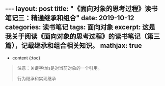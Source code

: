 ﻿﻿---
layout: post
title: "《面向对象的思考过程》读书笔记三：精通继承和组合"
date: 2019-10-12
categories: 读书笔记
tags: 面向对象
excerpt: 这是我关于阅读《面向对象的思考过程》的读书笔记（第三篇），记载继承和组合相关知识。
mathjax: true
---

* content
{:toc}

>注意：关键字this是对当前对象的一个引用。
>
>行为继承和实现继承
> 
> 